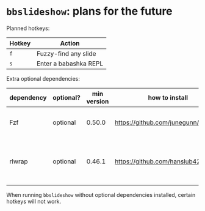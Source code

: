# `bbslideshow`: plans for the future

Planned hotkeys:

| Hotkey | Action                |
|--------|-----------------------|
| `f`    | Fuzzy-find any slide  |
| `s`    | Enter a babashka REPL |

Extra optional dependencies:

| dependency | optional? | min version | how to install                      | purpose                                    |
|------------|-----------|-------------|-------------------------------------|--------------------------------------------|
| Fzf        | optional  | 0.50.0      | https://github.com/junegunn/fzf     | `fzf` powers fuzzy-find slide              |
| rlwrap     | optional  | 0.46.1      | https://github.com/hanslub42/rlwrap | `rlwrap` powers the built-in babashka REPL |

When running `bbslideshow` without optional dependencies installed, certain hotkeys will not work.
